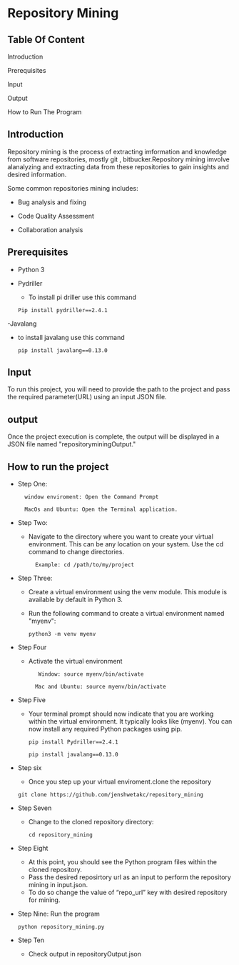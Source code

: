 # Repository Mining
## Table Of Content

Introduction

Prerequisites

Input

Output

How to Run The Program

## Introduction
Repository mining is the process of extracting imformation and knowledge from software repositories, mostly git , bitbucker.Repository mining imvolve alanalyzing and extracting data from these repositories to gain insights and desired information.

Some common repositories mining includes:

- Bug analysis and fixing

- Code Quality Assessment

- Collaboration analysis

## Prerequisites
 
- Python 3
- Pydriller
    - To install pi driller use this command 
    
  `Pip install pydriller==2.4.1`
  
-Javalang 

  - to install javalang use this command
  
    `pip install javalang==0.13.0`

## Input
To run this project, you will need to provide the path to the project and pass the required parameter(URL) using an input JSON file.

## output
Once the project execution is complete, the output will be displayed in a JSON file named "repositoryminingOutput."

## How to run the project
- Step One:

        window enviroment: Open the Command Prompt 

        MacOs and Ubuntu: Open the Terminal application. 

- Step Two:

    - Navigate to the directory where you want to create your   virtual environment. This can be any location on your system. Use the cd command to change directories.

            Example: cd /path/to/my/project

-   Step Three:

    - Create a virtual environment using the venv module. This module is available by default in Python 3.
    -  Run the following command to create a virtual environment  named "myenv":
        
        `python3 -m venv myenv`

- Step Four

    - Activate the virtual environment

             Window: source myenv/bin/activate

            Mac and Ubuntu: source myenv/bin/activate

- Step Five

    - Your terminal prompt should now indicate that you are working within the virtual environment. It typically looks like (myenv). You can now install any required Python packages using pip.


        `pip install Pydriller==2.4.1`
        
        `pip install javalang==0.13.0`

- Step six

    - Once you step up your virtual enviroment.clone the repository

    `git clone https://github.com/jenshwetakc/repository_mining`

- Step Seven

    - Change to the cloned repository directory:

        `cd repository_mining`

- Step Eight

    - At this point, you should see the Python program files within the cloned repository.
    - Pass the desired reposirtory url as an input to perform the repository mining in input.json. 
    - To do so change the value of “repo_url” key with desired repository for mining.


- Step Nine: Run the program 

    `python repository_mining.py`

- Step Ten

    - Check output in repositoryOutput.json

